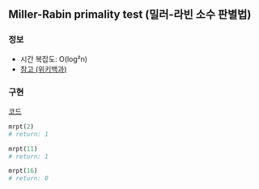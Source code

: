 ## Miller-Rabin primality test (밀러-라빈 소수 판별법)

### 정보
- 시간 복잡도: O(log²n)
- [참고 (위키백과)](https://ko.wikipedia.org/wiki/밀러-라빈_소수판별법)
  
### 구현
[코드](./mrpt.py)

```python
mrpt(2)
# return: 1

mrpt(11)
# return: 1

mrpt(16)
# return: 0
```
